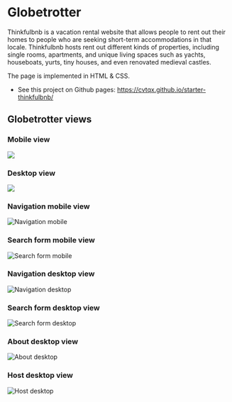 # Globetrotter

Thinkfulbnb is a vacation rental website that allows people to rent out their homes to people who are seeking short-term accommodations in that locale. Thinkfulbnb hosts rent out different kinds of properties, including single rooms, apartments, and unique living spaces such as yachts, houseboats, yurts, tiny houses, and even renovated medieval castles.

The page is implemented in HTML & CSS.

- See this project on Github pages: https://cvtqx.github.io/starter-thinkfulbnb/

## Globetrotter views

### Mobile view

![](images/Thinkfulbnb-mobile.png)

### Desktop view

![](images/Thinkfulbnb-desktop.png)

### Navigation mobile view

![Navigation mobile](./images/navigation-mobile.png)

### Search form mobile view
 
![Search form mobile](./images/search-form-mobile.png)

### Navigation desktop view

![Navigation desktop](./images/navigation-desktop.png)

### Search form desktop view

![Search form desktop](./images/search-form-desktop.png)

### About desktop view

![About desktop](./images/about-desktop.png)

### Host desktop view

![Host desktop](./images/host-desktop.png)
